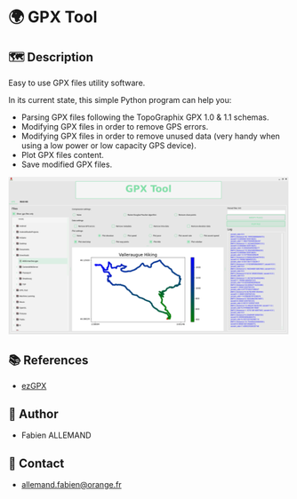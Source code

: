 # 🌍 GPX Tool

## 🗺 Description
Easy to use GPX files utility software.

In its current state, this simple Python program can help you:
- Parsing GPX files following the TopoGraphix GPX 1.0 & 1.1 schemas.
- Modifying GPX files in order to remove GPS errors.
- Modifying GPX files in order to remove unused data (very handy when using a low power or low capacity GPS device).
- Plot GPX files content.
- Save modified GPX files.

![](img/screenshot_1.png)

## 📚 References
- [ezGPX](https://github.com/FABallemand/ezGPX)

## 👤 Author
- Fabien ALLEMAND

## 📧 Contact
- allemand.fabien@orange.fr